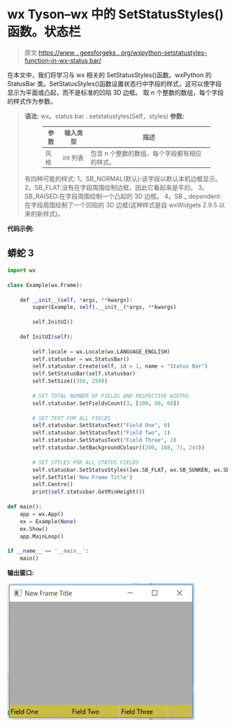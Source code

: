 # wx Tyson–wx 中的 SetStatusStyles()函数。状态栏

> 原文:[https://www . geesforgeks . org/wxpython-setstatustyles-function-in-wx-status bar/](https://www.geeksforgeeks.org/wxpython-setstatusstyles-function-in-wx-statusbar/)

在本文中，我们将学习与 wx 相关的 SetStatusStyles()函数。wxPython 的 StatusBar 类。SetStatusStyles()函数设置状态行中字段的样式，这可以使字段显示为平面或凸起，而不是标准的凹陷 3D 边框。
取 n 个整数的数组，每个字段的样式作为参数。

> **语法:** wx。status bar . setstatustyles(Self，styles)
> **参数:**
> 
> <figure class="table">
> 
> | 参数 | 输入类型 | 描述 |
> | --- | --- | --- |
> | 风格 | int 列表 | 包含 n 个整数的数组，每个字段都有相应的样式。 |
> 
> </figure>
> 
> 有四种可能的样式:
> 1。SB_NORMAL(默认):该字段以默认本机边框显示。
> 2。SB_FLAT:没有在字段周围绘制边框，因此它看起来是平的。
> 3。SB_RAISED:在字段周围绘制一个凸起的 3D 边框。
> 4。SB _ dependent:在字段周围绘制了一个凹陷的 3D 边框(这种样式是自 wxWidgets 2.9.5 以来的新样式)。

**代码示例:**

## 蟒蛇 3

```py
import wx

class Example(wx.Frame):

    def __init__(self, *args, **kwargs):
        super(Example, self).__init__(*args, **kwargs)

        self.InitUI()

    def InitUI(self):

        self.locale = wx.Locale(wx.LANGUAGE_ENGLISH)
        self.statusbar = wx.StatusBar()
        self.statusbar.Create(self, id = 1, name = "Status Bar")
        self.SetStatusBar(self.statusbar)
        self.SetSize((350, 250))

        # SET TOTAL NUMBER OF FIELDS AND RESPECTIVE WIDTHS
        self.statusbar.SetFieldsCount(3, [100, 80, 60])

        # SET TEXT FOR ALL FIELDS
        self.statusbar.SetStatusText("Field One", 0)
        self.statusbar.SetStatusText("Field Two", 1)
        self.statusbar.SetStatusText("Field Three", 2)
        self.statusbar.SetBackgroundColour((200, 188, 73, 243))

        # SET STYLES FOR ALL STATUS FIELDS
        self.statusbar.SetStatusStyles([wx.SB_FLAT, wx.SB_SUNKEN, wx.SB_RAISED])
        self.SetTitle('New Frame Title')
        self.Centre()
        print(self.statusbar.GetMinHeight())

def main():
    app = wx.App()
    ex = Example(None)
    ex.Show()
    app.MainLoop()

if __name__ == '__main__':
    main()
```

**输出窗口:**

![](img/cdfbac0ffce2eb7a57dbc7ff13fb0647.png)